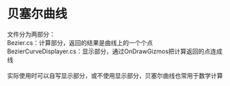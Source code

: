 # 贝塞尔曲线</br>
文件分为两部分：</br>
Bezier.cs：计算部分，返回的结果是曲线上的一个个点</br>
BezierCurveDisplayer.cs：显示部分，通过OnDrawGizmos把计算返回的点连成线</br>
</br>
实际使用时可以自写显示部分，或不使用显示部分，贝塞尔曲线也常用于数学计算</br>
